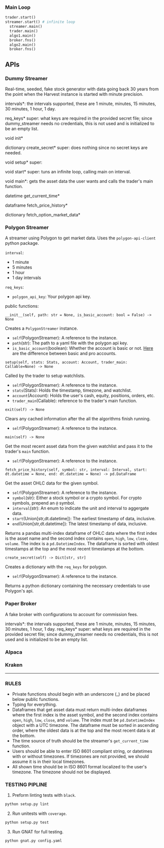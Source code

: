 ### Main Loop

```python
trader.start()
streamer.start() # infinite loop
  streamer.main()
  trader.main()
  algo1.main()
  broker.fns()
  algo2.main()
  broker.fns()
```


## APIs
  
### Dummy Streamer
  
Real-time, seeded, fake stock generator with data going back 30 years from the point when the Harvest instance is started with minute precision. 

  intervals\*: the intervals supported, these are 1 minute,  minutes, 15 minutes, 30 minutes, 1 hour, 1 day.

  req_keys\*                            super: what keys are required in the provided secret file; since dummy_streamer needs no credentials, this is not used and is initialized to be an empty list.
  
  void       init\*

  dictionary create_secret\*            super: does nothing since no secret keys are needed.

  void       setup\*                    super: 

  void       start\*                    super: tuns an infinite loop, calling main on interval.

  void       main\*: gets the asset data the user wants and calls the trader's main function.

  datetime   get_current_time\*

  dataframe  fetch_price_history\*

  dictionary fetch_option_market_data\*


### Polygon Streamer

A streamer using Polygon to get market data. Uses the `polygon-api-client` python package. 

`interval`: 

* 1 minute
* 5 minutes
* 1 hour
* 1 day intervals

`req_keys`: 

* `polygon_api_key`: Your polygon api key.

public functions:

`__init__(self, path: str = None, is_basic_account: bool = False) -> None`

Creates a `PolygonStreamer` instance.

* `self`(PolygonStreamer): A reference to the instance.
* `path`(str): The path to a yaml file with the polygon api key.
* `is_basic_account`(boolean): Whether the account is basic or not. [Here](https://polygon.io/pricing) are the difference between basic and pro accounts.


`setup(self, stats: Stats, account: Account, trader_main: Callable=None) -> None`

Called by the trader to setup watchlists.

* `self`(PolygonStreamer): A reference to the instance.
* `stats`(Stats):  Holds the timestamp, timezone, and watchlist.
* `account`(Account): Holds the user's cash, equity, positions, orders, etc.
* `trader_main`(Callable): reference to the trader's main function.

`exit(self) -> None`

Clears any cached information after the all the algorithms finish running.

* `self`(PolygonStreamer): A reference to the instance.

`main(self) -> None`

Get the most recent asset data from the given watchlist and pass it to the trader's `main` function.

* `self`(PolygonStreamer): A reference to the instance.


`fetch_price_history(self, symbol: str, interval: Interval, start: dt.datetime = None, end: dt.datetime = None) -> pd.DataFrame`

Get the asset OHLC data for the given symbol.

* `self`(PolygonStreamer): A reference to the instance.
* `symbol`(str): Either a stock symbol or a crypto symbol. For crypto symbols, prepend an `@` symbol.
* `interval`(str): An enum to indicate the unit and interval to aggergate data.
* `start`(Union[str,dt.datetime]): The earliest timestamp of data, inclusive.
* `end`(Union[str,dt.datetime]): The latest timestamp of data, inclusive.

Returns a pandas multi-index dataframe of OHLC data where the first index is the asset name and the second index contains `open`, `high`, `low`, `close`, `volume`. The index is a `pd.DatetimeIndex`. The dataframe is sorted with oldest timestamps at the top and the most recent timestamps at the bottom. 

`create_secret(self) -> Dict[str, str]`

Creates a dictionary with the `req_keys` for polygon.

* `self`(PolygonStreamer): A reference to the instance.

Returns a python dictionary containing the necessary credentials to use Polygon's api.

  
### Paper Broker

A fake broker with configurations to account for commission fees.

  intervals*: the intervals supported, these are 1 minute,  minutes, 15 minutes, 30 minutes, 1 hour, 1 day.
  req_keys* super: what keys are required in the provided secret file; since dummy_streamer needs no credentials, this is not used and is initialized to be an empty list.


### Alpaca

### Kraken

---

### RULES

* Private functions should begin with an underscore (\_) and be placed below public functions.
* Typing for everything.
* Dataframes that get asset data must return multi-index dataframes where the first index is the asset symbol, and the second index contains `open`, `high`, `low`, `close`, and `volume`. The index must be `pd.DatetimeIndex` object with a UTC timezone. The dataframe must be sorted in ascending order, where the oldest data is at the top and the most recent data is at the bottom.  
* The time source of truth should be the streamer's `get_current_time` function.
* Users should be able to enter ISO 8601 compliant string, or datetimes with or without timezones. If timezones are not provided, we should assume it is in their local timezones.
* All shown time should be in ISO 8601 format localized to the user's timezone. The timezone should not be displayed.


### TESTING PIPLINE

1. Preform linting tests with `black`.

```bash
python setup.py lint
```

2. Run unitests with `coverage`.

```bash
python setup.py test
```

3. Run GNAT for full testing.

```bash
python gnat.py config.yaml
```